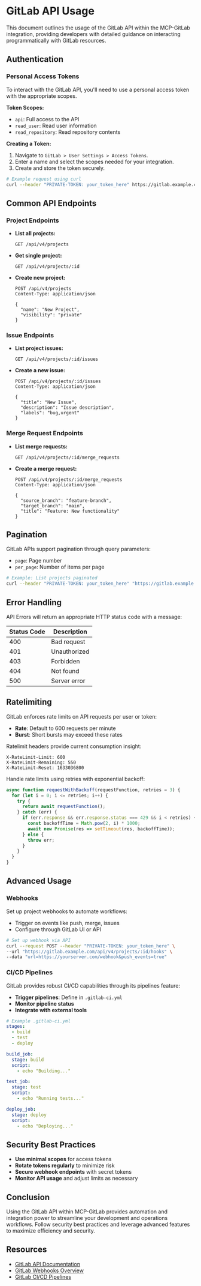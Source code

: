# GitLab API Usage

This document outlines the usage of the GitLab API within the MCP-GitLab integration, providing developers with detailed guidance on interacting programmatically with GitLab resources.

## Authentication

### Personal Access Tokens

To interact with the GitLab API, you'll need to use a personal access token with the appropriate scopes.

**Token Scopes:**
- `api`: Full access to the API
- `read_user`: Read user information
- `read_repository`: Read repository contents

**Creating a Token:**
1. Navigate to `GitLab > User Settings > Access Tokens`.
2. Enter a name and select the scopes needed for your integration.
3. Create and store the token securely.

```bash
# Example request using curl
curl --header "PRIVATE-TOKEN: your_token_here" https://gitlab.example.com/api/v4/projects
```

## Common API Endpoints

### Project Endpoints

- **List all projects:**
  ```http
  GET /api/v4/projects
  ```

- **Get single project:**
  ```http
  GET /api/v4/projects/:id
  ```

- **Create new project:**
  ```http
  POST /api/v4/projects
  Content-Type: application/json

  {
    "name": "New Project",
    "visibility": "private"
  }
  ```

### Issue Endpoints

- **List project issues:**
  ```http
  GET /api/v4/projects/:id/issues
  ```

- **Create a new issue:**
  ```http
  POST /api/v4/projects/:id/issues
  Content-Type: application/json

  {
    "title": "New Issue",
    "description": "Issue description",
    "labels": "bug,urgent"
  }
  ```

### Merge Request Endpoints

- **List merge requests:**
  ```http
  GET /api/v4/projects/:id/merge_requests
  ```

- **Create a merge request:**
  ```http
  POST /api/v4/projects/:id/merge_requests
  Content-Type: application/json

  {
    "source_branch": "feature-branch",
    "target_branch": "main",
    "title": "Feature: New functionality"
  }
  ```

## Pagination

GitLab APIs support pagination through query parameters:
- `page`: Page number
- `per_page`: Number of items per page

```bash
# Example: List projects paginated
curl --header "PRIVATE-TOKEN: your_token_here" "https://gitlab.example.com/api/v4/projects?page=2&per_page=10"
```

## Error Handling

API Errors will return an appropriate HTTP status code with a message:

| Status Code | Description |
|-------------|-------------|
| 400 | Bad request |
| 401 | Unauthorized |
| 403 | Forbidden |
| 404 | Not found |
| 500 | Server error |

## Ratelimiting

GitLab enforces rate limits on API requests per user or token:
- **Rate**: Default to 600 requests per minute
- **Burst**: Short bursts may exceed these rates

Ratelimit headers provide current consumption insight:
```http
X-RateLimit-Limit: 600
X-RateLimit-Remaining: 550
X-RateLimit-Reset: 1633036800
```

Handle rate limits using retries with exponential backoff:

```javascript
async function requestWithBackoff(requestFunction, retries = 3) {
  for (let i = 0; i <= retries; i++) {
    try {
      return await requestFunction();
    } catch (err) {
      if (err.response && err.response.status === 429 && i < retries) {
        const backoffTime = Math.pow(2, i) * 1000;
        await new Promise(res => setTimeout(res, backoffTime));
      } else {
        throw err;
      }
    }
  }
}
```

## Advanced Usage

### Webhooks

Set up project webhooks to automate workflows:
- Trigger on events like push, merge, issues
- Configure through GitLab UI or API

```bash
# Set up webhook via API
curl --request POST --header "PRIVATE-TOKEN: your_token_here" \
--url "https://gitlab.example.com/api/v4/projects/:id/hooks" \
--data "url=https://yourserver.com/webhook&push_events=true"
```

### CI/CD Pipelines

GitLab provides robust CI/CD capabilities through its pipelines feature:

- **Trigger pipelines**: Define in `.gitlab-ci.yml`
- **Monitor pipeline status**
- **Integrate with external tools**

```yaml
# Example .gitlab-ci.yml
stages:
  - build
  - test
  - deploy

build_job:
  stage: build
  script:
    - echo "Building..."

test_job:
  stage: test
  script:
    - echo "Running tests..."

deploy_job:
  stage: deploy
  script:
    - echo "Deploying..."
```

## Security Best Practices

- **Use minimal scopes** for access tokens
- **Rotate tokens regularly** to minimize risk
- **Secure webhook endpoints** with secret tokens
- **Monitor API usage** and adjust limits as necessary

## Conclusion

Using the GitLab API within MCP-GitLab provides automation and integration power to streamline your development and operations workflows. Follow security best practices and leverage advanced features to maximize efficiency and security.

## Resources

- [GitLab API Documentation](https://docs.gitlab.com/ee/api/)
- [GitLab Webhooks Overview](https://docs.gitlab.com/ee/user/project/integrations/webhooks.html)
- [GitLab CI/CD Pipelines](https://docs.gitlab.com/ee/ci/pipelines/)
